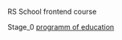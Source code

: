 RS School frontend course

Stage_0 [programm of education](https://github.com/rolling-scopes-school/tasks/tree/master/stage0)